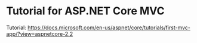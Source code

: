 # Tutorial for ASP.NET Core MVC

Tutorial: https://docs.microsoft.com/en-us/aspnet/core/tutorials/first-mvc-app/?view=aspnetcore-2.2
